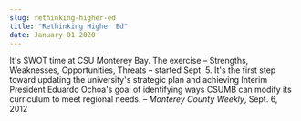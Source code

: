 ```yaml
---
slug: rethinking-higher-ed
title: "Rethinking Higher Ed"
date: January 01 2020
---
```


<p>It's SWOT time at CSU Monterey Bay. The exercise – Strengths, Weaknesses, Opportunities, Threats – started Sept. 5. It's the first step toward updating the university's strategic plan and achieving Interim President Eduardo Ochoa's goal of identifying ways CSUMB can modify its curriculum to meet regional needs. – <em>Monterey County Weekly</em>, Sept. 6, 2012  
</p>
